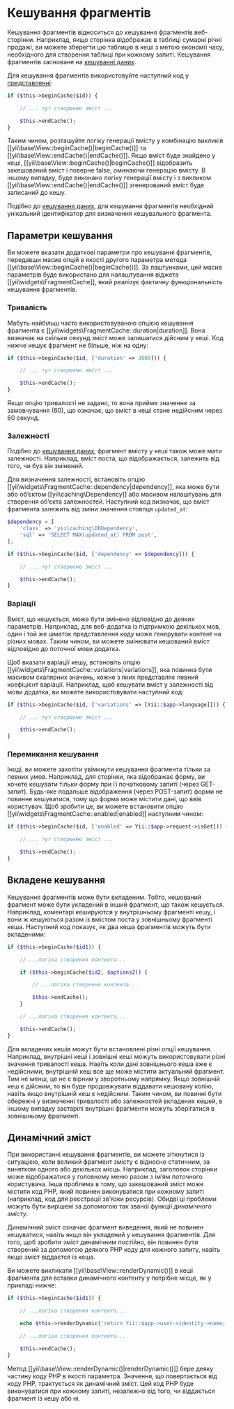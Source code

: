 Кешування фрагментів
====================

Кешування фрагментів відноситься до кешування фрагментів веб-сторінки. Наприклад, якщо сторінка відображає в таблиці сумарні 
річні продажі, ви можете зберегти цю таблицю в кеші з метою економії часу, необхідного для створення таблиці при кожному запиті. 
Кешування фрагментів засноване на [кешуванні даних](caching-data.md).

Для кешування фрагментів використовуйте наступний код у [представленні](structure-views.md):

```php
if ($this->beginCache($id)) {

    // ... тут створюємо зміст ...

    $this->endCache();
}
```

Таким чином, розташуйте логіку генерації вмісту у комбінацію викликів [[yii\base\View::beginCache()|beginCache()]] та
[[yii\base\View::endCache()|endCache()]]. Якщо вміст буде знайдено у кеші, [[yii\base\View::beginCache()|beginCache()]]
відобразить закешований вміст і поверне false, оминаючи генерацію вмісту.
В іншому випадку, буде виконано логіку генерації вмісту і з викликом [[yii\base\View::endCache()|endCache()]]
згенерований вміст буде записаний до кешу.

Подібно до [кешування даних](caching-data.md), для кешування фрагментів необхідний унікальний ідентифікатор 
для визначення кешувального фрагмента.


## Параметри кешування <span id="caching-options"></span>

Ви можете вказати додаткові параметри про кешуванні фрагментів, передавши масив опцій в якості другого параметра метода
[[yii\base\View::beginCache()|beginCache()]]. За лаштунками, цей масив параметрів буде використано для налаштування віджета
[[yii\widgets\FragmentCache]], який реалізує фактичну функціональність кешування фрагментів.


### Тривалість <span id="duration"></span>

Мабуть найбільш часто використовуваною опцією кешування фрагмента є [[yii\widgets\FragmentCache::duration|duration]].
Вона визначає на скільки секунд зміст може залишатися дійсним у кеші. Код нижче кешує фрагмент не більше, ніж на одну:

```php
if ($this->beginCache($id, ['duration' => 3600])) {

    // ... тут створюємо зміст ...

    $this->endCache();
}
```

Якщо опцію тривалості не задано, то вона прийме значенне за замовчування (60), що означає, що вміст в кеші стане недійсним через 60 секунд.


### Залежності <span id="dependencies"></span>

Подібно до [кешування даних](caching-data.md#cache-dependencies), фрагмент вмісту у кеші також може мати залежності.
Наприклад, вміст поста, що відображається, залежить від того, чи був він змінений.

Для визначення залежності, встановіть опцію [[yii\widgets\FragmentCache::dependency|dependency]], 
яка може бути або обʼєктом [[yii\caching\Dependency]] або масивом налаштувань для створення обʼєкта залежностей.
Наступний код визначає, що вміст фрагмента залежить від зміни значення стовпця `updated_at`:

```php
$dependency = [
    'class' => 'yii\caching\DbDependency',
    'sql' => 'SELECT MAX(updated_at) FROM post',
];

if ($this->beginCache($id, ['dependency' => $dependency])) {

    // ... тут створюємо зміст ...

    $this->endCache();
}
```


### Варіації <span id="variations"></span>

Вміст, що кешується, може бути змінено відповідно до деяких параметрів.
Наприклад, для веб-додатка із підтримкою декількох мов, один і той же шматок представлення коду може генерувати контент на різних мовах.
Таким чином, ви можете змінювати кешований вміст відповідно до поточної мови додатка.

Щоб вказати варіації кешу, встановіть опцію [[yii\widgets\FragmentCache::variations|variations]], 
яка повинна бути масивом скалярних значень, кожне з яких представляє певний коефіцієнт варіації.
Наприклад, щоб кешувати вміст у залежності від мови додатка, ви можете використовувати наступний код:

```php
if ($this->beginCache($id, ['variations' => [Yii::$app->language]])) {

    // ... тут створюємо зміст ...

    $this->endCache();
}
```


### Перемикання кешування <span id="toggling-caching"></span>

Іноді, ви можете захотіти увімкнути кешування фрагмента тільки за певних умов. Наприклад, для сторінки, яка відображає форму, 
ви хочете кешувати тільки форму при її початковому запиті (через GET-запит). Будь-яке подальше відображення (через POST-запит)
форми не повинне кешуватися, тому що форма може містити дані, що ввів користувач.
Щоб зробити це, ви можете встановити опцію [[yii\widgets\FragmentCache::enabled|enabled]] наступним чином:

```php
if ($this->beginCache($id, ['enabled' => Yii::$app->request->isGet])) {

    // ... тут створюємо зміст ...

    $this->endCache();
}
```


## Вкладене кешування <span id="nested-caching"></span>

Кешування фрагментів може бути вкладеним. Тобто, кешований фрагмент може бути укладений в інший фрагмент, що також кешується.
Наприклад, коментарі кешируются у внутрішньому фрагменті кешу, і вони ж кешуються разом із вмістом поста у зовнішньому 
фрагменті кеша. Наступний код показує, як два кеша фрагментів можуть бути вкладеними:

```php
if ($this->beginCache($id1)) {

    // ...логіка створення контента...

    if ($this->beginCache($id2, $options2)) {

        // ...логіка створення контента...

        $this->endCache();
    }

    // ...логіка створення контента...

    $this->endCache();
}
```

Для вкладених кешів можут бути встановлені різні опції кешування. Наприклад, внутрішні кеші і зовнішні кеші можуть використовувати
різні значення тривалості кеша. Навіть коли дані зовнішнього кеша вже є недійсними, внутрішній кеш все ще може містити актуальний фрагмент.
Тим не менш, це не є вірним у зворотньому напрямку. Якщо зовнішній кеш є дійсним, то він буде продовжувати віддавати кешовану копію,
навіть якщо внутрішній кеш є недійсним. Таким чином, ви повинні бути обережні у визначенні тривалості або залежностей вкладених кешей, 
в іншому випадку застарілі внутрішні фрагменти можуть зберігатися в зовнішньому фрагменті.


## Динамічний зміст <span id="dynamic-content"></span>

При використанні кешування фрагментів, ви можете зіткнутися із ситуацією, коли великий фрагмент змісту є відносно статичним,
за винятком одного або декількох місць. Наприклад, заголовок сторінки може відображатися у головному меню разом 
з імʼям поточного користувача. Інша проблема в тому, що закешований зміст може містити код PHP, який повинен 
виконуватися при кожному запиті (наприклад, код для реєстрації зв’язки ресурсів). Обидві ці проблеми можуть бути 
вирішені за допомогою так званої функції *динамічного змісту*.

Динамічний зміст означає фрагмент виведення, який не повинен кешуватися, навіть якщо він укладений у кешування фрагментів.
Для того, щоб зробити зміст динамічним постійно, він повинен бути створений за допомогою деякого PHP коду для кожного запиту,
навіть якщо зміст віддаєтся із кеша.

Ви можете викликати [[yii\base\View::renderDynamic()]] в кеші фрагмента для вставки динамічного контенту у потрібне місце,
як у прикладі нижче:

```php
if ($this->beginCache($id1)) {

    // ...логіка створення контента...

    echo $this->renderDynamic('return Yii::$app->user->identity->name;');

    // ...логіка створення контента...

    $this->endCache();
}
```

Метод [[yii\base\View::renderDynamic()|renderDynamic()]] бере деяку частину коду PHP в якості параметра.
Значення, що повертається від коду PHP, трактується як динамічний зміст. Цей код PHP буде виконуватися при кожному запиті,
незалежно від того, чи віддається фрагмент із кешу або ні.

